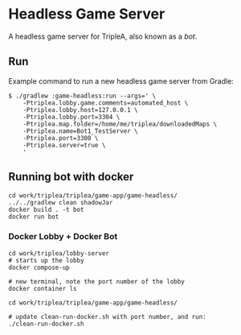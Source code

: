 # Headless Game Server

A headless game server for TripleA, also known as a _bot_.

## Run

Example command to run a new headless game server from Gradle:

```
$ ./gradlew :game-headless:run --args=' \
    -Ptriplea.lobby.game.comments=automated_host \
    -Ptriplea.lobby.host=127.0.0.1 \
    -Ptriplea.lobby.port=3304 \
    -Ptriplea.map.folder=/home/me/triplea/downloadedMaps \
    -Ptriplea.name=Bot1_TestServer \
    -Ptriplea.port=3300 \
    -Ptriplea.server=true \
    '
```


## Running bot with docker
```
cd work/triplea/triplea/game-app/game-headless/
../../gradlew clean shadowJar
docker build . -t bot
docker run bot
```


### Docker Lobby + Docker Bot

```
cd work/triplea/lobby-server
# starts up the lobby
docker compose-up

# new terminal, note the port number of the lobby
docker container ls

cd work/triplea/triplea/game-app/game-headless/

# update clean-run-docker.sh with port number, and run:
./clean-run-docker.sh
```




